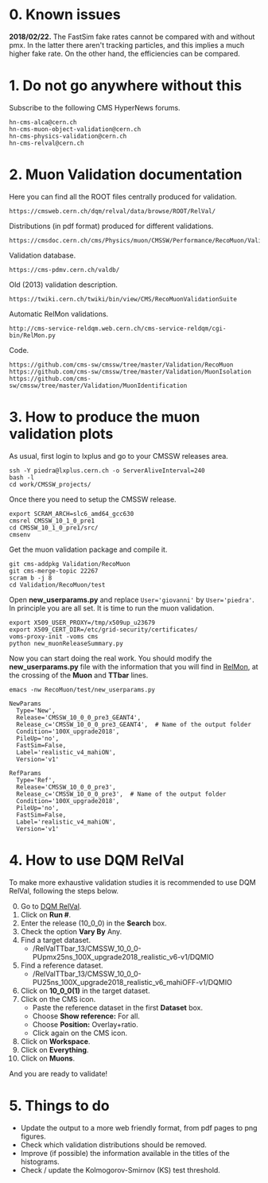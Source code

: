 # 0. Known issues

**2018/02/22.** The FastSim fake rates cannot be compared with and without pmx. In the latter there aren't tracking particles, and this implies a much higher fake rate. On the other hand, the efficiencies can be compared.

# 1. Do not go anywhere without this

Subscribe to the following CMS HyperNews forums.

    hn-cms-alca@cern.ch
    hn-cms-muon-object-validation@cern.ch
    hn-cms-physics-validation@cern.ch
    hn-cms-relval@cern.ch

# 2. Muon Validation documentation

Here you can find all the ROOT files centrally produced for validation.

    https://cmsweb.cern.ch/dqm/relval/data/browse/ROOT/RelVal/

Distributions (in pdf format) produced for different validations.

    https://cmsdoc.cern.ch/cms/Physics/muon/CMSSW/Performance/RecoMuon/Validation/val/

Validation database.

    https://cms-pdmv.cern.ch/valdb/

Old (2013) validation description.

    https://twiki.cern.ch/twiki/bin/view/CMS/RecoMuonValidationSuite

Automatic RelMon validations.

    http://cms-service-reldqm.web.cern.ch/cms-service-reldqm/cgi-bin/RelMon.py

Code.

    https://github.com/cms-sw/cmssw/tree/master/Validation/RecoMuon
    https://github.com/cms-sw/cmssw/tree/master/Validation/MuonIsolation
    https://github.com/cms-sw/cmssw/tree/master/Validation/MuonIdentification


# 3. How to produce the muon validation plots

As usual, first login to lxplus and go to your CMSSW releases area.

    ssh -Y piedra@lxplus.cern.ch -o ServerAliveInterval=240
    bash -l
    cd work/CMSSW_projects/

Once there you need to setup the CMSSW release.

    export SCRAM_ARCH=slc6_amd64_gcc630
    cmsrel CMSSW_10_1_0_pre1
    cd CMSSW_10_1_0_pre1/src/
    cmsenv

Get the muon validation package and compile it.

    git cms-addpkg Validation/RecoMuon
    git cms-merge-topic 22267
    scram b -j 8
    cd Validation/RecoMuon/test

Open **new_userparams.py** and replace `User='giovanni'` by `User='piedra'`. In principle you are all set. It is time to run the muon validation.

    export X509_USER_PROXY=/tmp/x509up_u23679
    export X509_CERT_DIR=/etc/grid-security/certificates/
    voms-proxy-init -voms cms
    python new_muonReleaseSummary.py

Now you can start doing the real work. You should modify the **new_userparams.py** file with the information that you will find in [RelMon](https://cms-pdmv.cern.ch/relmon/), at the crossing of the **Muon** and **TTbar** lines.

    emacs -nw RecoMuon/test/new_userparams.py

    NewParams
      Type='New',
      Release='CMSSW_10_0_0_pre3_GEANT4',
      Release_c='CMSSW_10_0_0_pre3_GEANT4',  # Name of the output folder
      Condition='100X_upgrade2018',
      PileUp='no',
      FastSim=False,
      Label='realistic_v4_mahiON',
      Version='v1'

    RefParams
      Type='Ref',
      Release='CMSSW_10_0_0_pre3',
      Release_c='CMSSW_10_0_0_pre3',  # Name of the output folder
      Condition='100X_upgrade2018',
      PileUp='no',
      FastSim=False,
      Label='realistic_v4_mahiON',
      Version='v1'

# 4. How to use DQM RelVal

To make more exhaustive validation studies it is recommended to use DQM RelVal, following the steps below.

0. Go to [DQM RelVal](https://cmsweb.cern.ch/dqm/relval/).
1. Click on **Run #**.
2. Enter the release (10_0_0) in the **Search** box.
3. Check the option **Vary By** Any.
4. Find a target dataset.
   * /RelValTTbar_13/CMSSW_10_0_0-PUpmx25ns_100X_upgrade2018_realistic_v6-v1/DQMIO
5. Find a reference dataset.
   * /RelValTTbar_13/CMSSW_10_0_0-PU25ns_100X_upgrade2018_realistic_v6_mahiOFF-v1/DQMIO
6. Click on **10_0_0(1)** in the target dataset.
7. Click on the CMS icon.
   * Paste the reference dataset in the first **Dataset** box.
   * Choose **Show reference:** For all.
   * Choose **Position:** Overlay+ratio.
   * Click again on the CMS icon.
8. Click on **Workspace**.
9. Click on **Everything**.
10. Click on **Muons**.

And you are ready to validate!

# 5. Things to do

* Update the output to a more web friendly format, from pdf pages to png figures.
* Check which validation distributions should be removed.
* Improve (if possible) the information available in the titles of the histograms.
* Check / update the Kolmogorov-Smirnov (KS) test threshold.
